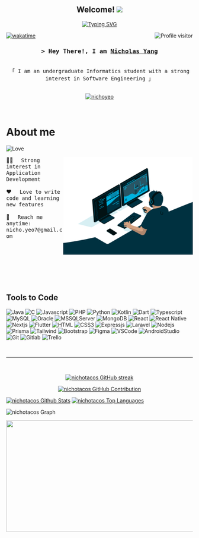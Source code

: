 
<h2 align="center">
  Welcome!
  <img src="https://media.giphy.com/media/hvRJCLFzcasrR4ia7z/giphy.gif" width="32">
</h2>

<p align="center">
  <a href="https://git.io/typing-svg"><img src="https://readme-typing-svg.herokuapp.com?font=Jetbrains+Mono&size=18&duration=4000&pause=1000&color=DDF722&center=true&random=false&width=435&lines=Welcome+to+my+GitHub+profile;Passionate+in+software+engineering;Committed+to+continuous+growth;Leveraging+tech+for+impact" alt="Typing SVG" />
  </a>
</p>

<a href="https://komarev.com/ghpvc/?username=nichotacos">
  <img align="right" src="https://komarev.com/ghpvc/?username=nichotacos&label=Visitors&color=0e75b6&style=flat" alt="Profile visitor" />
</a>

[![wakatime](https://wakatime.com/badge/user/eebb3dd8-d9b2-40de-9b88-6fd6cac99dbc.svg)](https://wakatime.com/@eebb3dd8-d9b2-40de-9b88-6fd6cac99dbc)

<!-- Intro  -->
<h3 align="center">
        <samp>&gt; Hey There!, I am
                <b><a target="_blank" href="https://github.com/nichotacos">Nicholas Yang</a></b>
        </samp>
</h3>


<p align="center"> 
  <samp>
    <br>
    「 I am an undergraduate Informatics student with a strong interest in Software Engineering 」
    <br>
    <br>
  </samp>
</p>

<p align="center">
<!--  <a href="https://nichotacos.com" target="blank">
  <img src="https://img.shields.io/badge/Website-DC143C?style=for-the-badge&logo=medium&logoColor=white" alt="nichotacos" />
 </a> -->
 <a href="https://linkedin.com/in/nichoyeo" target="_blank">
  <img src="https://img.shields.io/badge/LinkedIn-0077B5?style=for-the-badge&logo=linkedin&logoColor=white" alt="nichoyeo"/>
 </a>
 <!-- <a href="https://dev.to/nichotacos" target="_blank">
  <img src="https://img.shields.io/badge/dev.to-0A0A0A?style=for-the-badge&logo=dev.to&logoColor=white" alt="nichotacos" />
 </a> -->
<!--  <a href="https://twitter.com/nichotaco" target="_blank">
  <img src="https://img.shields.io/badge/Twitter-1DA1F2?style=for-the-badge&logo=twitter&logoColor=white" />
 </a>
 <a href="https://instagram.com/nicholazz._" target="_blank">
  <img src="https://img.shields.io/badge/Instagram-fe4164?style=for-the-badge&logo=instagram&logoColor=white" alt="nichotacos" />
 </a>  -->
</p>
<br />

<!-- About Section -->
 # About me
 ![Love](http://ForTheBadge.com/images/badges/built-with-love.svg)
 
<p>
  <img align="right" width="350" src="/assets/programmer2.gif" alt="Coding gif" />
 👨‍💻 &emsp; <samp>Strong interest in Application Development</samp><br></br>
 ❤️ &emsp; <samp>Love to write code and learning new features</samp><br/><br/>
 📧 &emsp; <samp>Reach me anytime: nicho.yeo7@gmail.com</samp>
 <br/><br/>
 <br></br>
</p>

<br/>
<br/>
<br/>

## Tools to Code

![Java](https://img.shields.io/badge/Java-ED8B00?style=for-the-badge&logo=openjdk&logoColor=white)
![C](https://img.shields.io/badge/C-00599C?style=for-the-badge&logo=c&logoColor=white)
![Javascript](https://img.shields.io/badge/JavaScript-323330?style=for-the-badge&logo=javascript&logoColor=F7DF1E)
![PHP](https://img.shields.io/badge/PHP-777BB4?style=for-the-badge&logo=php&logoColor=white)
![Python](https://img.shields.io/badge/Python-14354C?style=for-the-badge&logo=python&logoColor=yellow)
![Kotlin](https://img.shields.io/badge/Kotlin-0095D5?&style=for-the-badge&logo=kotlin&logoColor=white)
![Dart](https://img.shields.io/badge/Dart-0175C2?style=for-the-badge&logo=dart&logoColor=white)
![Typescript](https://img.shields.io/badge/TypeScript-3178C6?style=for-the-badge&logo=typescript&logoColor=white)
![MySQL](https://img.shields.io/badge/MySQL-00000F?style=for-the-badge&logo=mysql&logoColor=white)
![Oracle](https://img.shields.io/badge/Oracle-F80000?style=for-the-badge&logo=Oracle&logoColor=white)
![MSSQLServer](https://img.shields.io/badge/Microsoft%20SQL%20Server-CC2927?style=for-the-badge&logo=microsoft%20sql%20server&logoColor=white)
![MongoDB](https://img.shields.io/badge/MongoDB-4EA94B?style=for-the-badge&logo=mongodb&logoColor=white)
![React](https://img.shields.io/badge/React-20232A?style=for-the-badge&logo=react&logoColor=61DAFB)
![React Native](https://img.shields.io/badge/React_Native-20232A?style=for-the-badge&logo=react&logoColor=61DAFB)
![Nextjs](https://img.shields.io/badge/next.js-000000?style=for-the-badge&logo=nextdotjs&logoColor=white)
![Flutter](https://img.shields.io/badge/Flutter-02569B?style=for-the-badge&logo=flutter&logoColor=white)
![HTML](https://img.shields.io/badge/HTML5-E34F26?style=for-the-badge&logo=html5&logoColor=white)
![CSS3](https://img.shields.io/badge/CSS3-1572B6?style=for-the-badge&logo=css3&logoColor=white)
![Expressjs](https://img.shields.io/badge/Express%20js-000000?style=for-the-badge&logo=express&logoColor=white)
![Laravel](https://img.shields.io/badge/Laravel-FF2D20?style=for-the-badge&logo=laravel&logoColor=white)
![Nodejs](https://img.shields.io/badge/Node.js-43853D?style=for-the-badge&logo=node.js&logoColor=white)
![Prisma](https://img.shields.io/badge/Prisma-3982CE?style=for-the-badge&logo=Prisma&logoColor=white)
![Tailwind](https://img.shields.io/badge/Tailwind_CSS-38B2AC?style=for-the-badge&logo=tailwind-css&logoColor=white)
![Bootstrap](https://img.shields.io/badge/Bootstrap-563D7C?style=for-the-badge&logo=bootstrap&logoColor=white)
![Figma](https://img.shields.io/badge/Figma-F24E1E?style=for-the-badge&logo=figma&logoColor=white)
![VSCode](https://img.shields.io/badge/Visual_Studio_Code-0078D4?style=for-the-badge&logo=visual%20studio%20code&logoColor=white)
![AndroidStudio](https://img.shields.io/badge/Android_Studio-3DDC84?style=for-the-badge&logo=android-studio&logoColor=white)
![Git](https://img.shields.io/badge/Git-F05032?style=for-the-badge&logo=git&logoColor=white)
![Gitlab](https://img.shields.io/badge/GitLab-FC6D26?style=for-the-badge&logo=gitlab&logoColor=white)
![Trello](https://img.shields.io/badge/Trello-0052CC?style=for-the-badge&logo=trello&logoColor=white)
<!-- ![Redux](https://img.shields.io/badge/Redux-593D88?style=for-the-badge&logo=redux&logoColor=white) -->
<br/>
<hr/>
<br/>

<p align="center">
  <a href="https://github.com/nichotacos">
    <img src="https://github-readme-streak-stats.herokuapp.com/?user=nichotacos&theme=radical&border=7F3FBF&background=0D1117" alt="nichotacos GitHub streak"/>
  </a>
</p>

<p align="center">
  <a href="https://github.com/nichotacos">
    <img src="https://github-profile-summary-cards.vercel.app/api/cards/profile-details?username=nichotacos&theme=radical" alt="nichotacos GitHub Contribution"/>
  </a>
</p>

<a> 
    <a href="https://github.com/nichotacos"><img alt="nichotacos Github Stats" src="https://denvercoder1-github-readme-stats.vercel.app/api?username=nichotacos&show_icons=true&count_private=true&theme=react&border_color=7F3FBF&bg_color=0D1117&title_color=F85D7F&icon_color=F8D866" height="192px" width="49.5%"/></a>
  <a href="https://github.com/nichotacos"><img alt="nichotacos Top Languages" src="https://denvercoder1-github-readme-stats.vercel.app/api/top-langs/?username=nichotacos&langs_count=8&layout=compact&theme=react&border_color=7F3FBF&bg_color=0D1117&title_color=F85D7F&icon_color=F8D866" height="192px" width="49.5%"/></a>
  <br/>
</a>


![nichotacos Graph](https://github-readme-activity-graph.vercel.app/graph?username=nichotacos&custom_title=%20Nicholas%20Yang's%20GitHub%20Activity%20Graph&bg_color=0D1117&color=7F3FBF&line=7F3FBF&point=7F3FBF&area_color=FFFFFF&title_color=FFFFFF&area=true)

<a href="https://github.com/devxb/gitanimals">
<img
  src="https://render.gitanimals.org/farms/nichotacos"
  width="900"
  height="300"
/>
</a>
